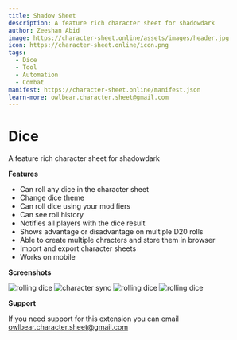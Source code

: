 ```yaml
---
title: Shadow Sheet
description: A feature rich character sheet for shadowdark
author: Zeeshan Abid
image: https://character-sheet.online/assets/images/header.jpg
icon: https://character-sheet.online/icon.png
tags:
  - Dice
  - Tool
  - Automation
  - Combat
manifest: https://character-sheet.online/manifest.json
learn-more: owlbear.character.sheet@gmail.com
---
```


# Dice

A feature rich character sheet for shadowdark

**Features**

- Can roll any dice in the character sheet
- Change dice theme
- Can roll dice using your modifiers
- Can see roll history
- Notifies all players with the dice result
- Shows advantage or disadvantage on multiple D20 rolls
- Able to create multiple chracters and store them in browser
- Import and export character sheets
- Works on mobile

**Screenshots**

![rolling dice](https://character-sheet.online/assets/images/menu.jpg)
![character sync](https://character-sheet.online/assets/images/sync.jpg)
![rolling dice](https://character-sheet.online/assets/images/dice.jpg)
![rolling dice](https://character-sheet.online/assets/images/notification.jpg)

**Support**

If you need support for this extension you can email <owlbear.character.sheet@gmail.com>
